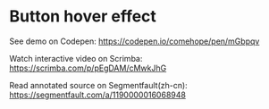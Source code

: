 # Button hover effect

See demo on Codepen: https://codepen.io/comehope/pen/mGbpqv

Watch interactive video on Scrimba: https://scrimba.com/p/pEgDAM/cMwkJhG

Read annotated source on Segmentfault(zh-cn): https://segmentfault.com/a/1190000016068948